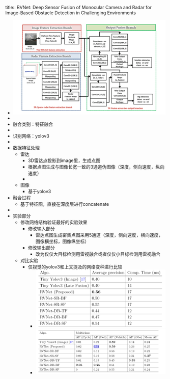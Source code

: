 title:: RVNet: Deep Sensor Fusion of Monocular Camera and Radar for Image-Based Obstacle Detection in Challenging Environments

- ![image.png](../assets/image_1653536952857_0.png)
-
- 融合类别：特征融合
-
- 识别网络：yolov3
-
- 数据特征处理
	- 雷达
		- 3D雷达点投影到image里，生成点图
		- 根据点图生成与图像长宽一致的3通道伪图像（深度，侧向速度，纵向速度）
		-
	- 图像
		- 基于yolov3
- 融合过程
	- 基于特征图，直接在深度层进行concatenate
-
- 实验部分
	- 修改网络结构验证最好的实验效果
		- 修改输入部分
			- 雷达点图生成密集点图采用5通道（深度，侧向速度，横向速度，图像横坐标，图像纵坐标）
		- 修改输出部分
			- 改为仅仅大目标检测用雷视融合或者仅仅小目标检测用雷视融合
	- 对比实验
		- 仅视觉的yolov3和上文提及的网络变种进行比较
			- ![image.png](../assets/image_1653548655557_0.png)
			- ![image.png](../assets/image_1653548723663_0.png)